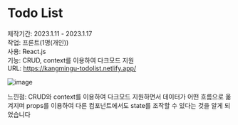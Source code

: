 # Todo List
제작기간: 2023.1.11 - 2023.1.17 <br/>
작업: 프론트(1명(개인)) <br/>
사용: React.js <br/>
기능: CRUD, context를 이용하여 다크모드 지원 <br/>
URL: https://kangmingu-todolist.netlify.app/

![image](https://user-images.githubusercontent.com/53555375/215966223-8f90f1b1-15cb-47a7-ab90-35f745c2d886.png)

느낀점: CRUD와 context를 이용하여 다크모드 지원하면서 데이터가 어떤 흐름으로 옮겨지며 props를 이용하여 다른 컴포넌트에서도 state를 조작할 수 있다는 것을 알게 되었습니다
